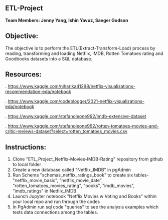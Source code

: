 ## ETL-Project
**Team Members: Jenny Yang, Ishin Yavuz, Saeger Godson**

## Objective:
The objective is to perform the ETL(Extract-Transform-Load) process by reading, transforming and loading Netflix, IMDB, Rotten Tomatoes rating and Goodbooks datasets into a SQL database.


## Resources:
. https://www.kaggle.com/niharika41298/netflix-visualizations-recommendation-eda/notebook

. https://www.kaggle.com/codeblogger/2021-netflix-visualizations-eda/notebook

. https://www.kaggle.com/stefanoleone992/imdb-extensive-dataset

. https://www.kaggle.com/stefanoleone992/rotten-tomatoes-movies-and-critic-reviews-dataset?select=rotten_tomatoes_movies.csv

## Instructions:
1. Clone "ETL_Project_Netflix-Movies-IMDB-Rating" repository from github to local folder
2. Create a new database called "Netflix_IMDB" in pgAdmin
3. Run Schema "schemas_netflix_ratings_book" to create six tables- "netflix_movie_basic", "netflix_movie_date", "rotten_tomatoes_movies_rating", "books", "imdb_movies", "imdb_ratings" in Netflix_IMDB
4. Launch Jupyter notebook "Netflix Movies w Voting and Books" within your local repo and run through the codes
9. In PgAdmin run sql code "queries" to see the analysis examples which tests data connections among the tables.








